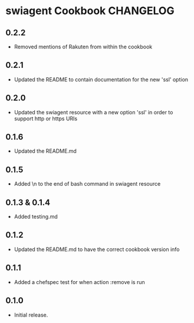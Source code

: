 # swiagent Cookbook CHANGELOG

## 0.2.2

- Removed mentions of Rakuten from within the cookbook

## 0.2.1

- Updated the README to contain documentation for the new 'ssl' option

## 0.2.0

- Updated the swiagent resource with a new option 'ssl' in order to support http or https URIs

## 0.1.6

- Updated the README.md

## 0.1.5

- Added \n to the end of bash command in swiagent resource

## 0.1.3 & 0.1.4

- Added testing.md

## 0.1.2

- Updated the README.md to have the correct cookbook version info

## 0.1.1

- Added a chefspec test for when action :remove is run

## 0.1.0

- Initial release.
